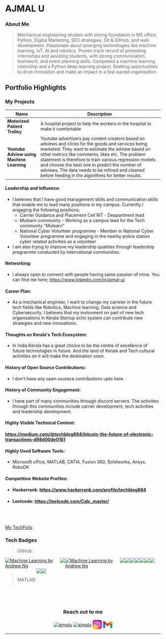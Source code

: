 # AJMAL U

### About Me

>  Mechanical engineering student with strong foundation in MS office, Python, Digital Marketing, SEO strategies, Git & GitHub, and web development. Passionate about emerging technologies like machine learning, IoT, AI and robotics. Proven track record of promoting internships and assisting students, with strong communication, teamwork, and event planning skills. Completed a machine learning internship and a Python deep learning project. Seeking opportunities to drive innovation and make an impact in a fast-paced organization.

## Portfolio Highlights

### My Projects

| Name                | Description                                                               |                                                             
|---------------------|---------------------------------------------------------------------------|
| **Motorized Patient Trolley**  | A hospital project to help the workers in the hospital to make it comfortable|                                                    
| **Youtube Adview using Machine Learning**  | Youtube advertisers pay content creators based on adviews and clicks for the goods and services being marketed. They want to estimate the adview based on other metrics like comments, likes etc. The problem statement is therefore to train various regression models and choose the best one to predict the number of adviews. The data needs to be refined and cleaned before feeding in the algorithms for better results.                                              | 

#### Leadership and Influence:

- I beleives that I have good management skills and communication skills that enable me to lead many positions in my campus. Currently I engaging the following positions;
   - Carrier Guidance and Placement Cell RIT - Deapartment lead
   - Mulearn community - Working as a campus lead for the Tech community "Mulearn"
   - National Cyber Volunteer programme - Member in National Cyber Volunteer programme and engaging in the nearby police station cyber related activities as a volunteer
- I am also trying to improve my leadership qualities through leadership programme conducted by international communities. 

#### Networking:

- I always open to connect with people having same passion of mine. You can find me here; https://www.linkedin.com/in/ajmal-u/
#### Career Plan:

- As a mechanical engineer, I want to change my carreier in the future tech fields like Robotics, Machine learning, Data science and Cybersecurity. I believes that my invlovment on part of new tech organisations in Kerala Startup echo system can contribute new strategies and new innovations.

#### Thoughts on Kerala's Tech Ecosystem:

- In India Kerala has a great choice to be the centre of excellence of future technologies in future. And the land of Kerala and Tech cultural activities on it will make the destination soon.

#### History of Open Source Contributions:

- I don't have any open sourece contributions upto here.

#### History of Community Engagement:

-  I have part of many communities through discord servers. The activities through this communities include carrier development, tech activities and leadership development.

#### Highly Visible Technical Content:

#### https://medium.com/@techblog884/bitcoin-the-future-of-electronic-transactions-d98d00de0161
#### Highly Used Software Tools:

- Microsoft office, MATLAB, CATIA, Fusion 360, Solidworks, Ansys, RoboDK 
#### Competitive Website Profiles:

  - #### Hackerrank: https://www.hackerrank.com/profile/techblog884
  - #### Leetcode: https://leetcode.com/Calc_master/
<br> <br>

[My TechFolio](https://app.mulearn.org/profile/ajmal.u@mulearn)

    

### Tech Badges

> GitHub:

<div style="display: flex; flex-wrap: wrap;">
  <div style="display: flex; margin-right: 20px;"> <!-- Adjust margin as needed -->
    <a href="https://learn.microsoft.com/api/achievements/share/en-us/Ajmal-4107/KL642W7B?sharingId=E7A09216D1C18747" target="_blank"><img src="https://learn.microsoft.com/en-us/training/achievements/manage-work-github-projects.svg" alt="Machine Learning by Andrew Ng" width="100"/></a>
    <a href="https://learn.microsoft.com/api/achievements/share/en-us/Ajmal-4107/JCUXA2JT?sharingId=E7A09216D1C18747" target="_blank"><img src="https://learn.microsoft.com/en-us/training/achievements/github/contribute-to-an-open-source-project-on-github.svg" width="100"/></a>
    <a href="https://learn.microsoft.com/api/achievements/share/en-us/Ajmal-4107/W72VRAVN?sharingId=E7A09216D1C18747" target="_blank"><img src="https://learn.microsoft.com/en-us/training/achievements/github/introduction-to-github.svg" alt="Machine Learning by Andrew Ng" width="100"/></a>
    <a href="https://learn.microsoft.com/api/achievements/share/en-us/Ajmal-4107/QJS669KE?sharingId=E7A09216D1C18747" target="_blank"><img src="https://learn.microsoft.com/en-us/training/achievements/github/communicate-using-markdown.svg" width="100"/></a>
    <a href="https://learn.microsoft.com/api/achievements/share/en-us/Ajmal-4107/JC9D7BVT?sharingId=E7A09216D1C18747" target="_blank"><img src="https://learn.microsoft.com/en-us/training/achievements/student-evangelism/introduction-to-git-badge.svg" width="100"/></a>
    <a href="https://learn.microsoft.com/api/achievements/share/en-us/Ajmal-4107/8A26DTLW?sharingId=E7A09216D1C18747" target="_blank"><img src="https://learn.microsoft.com/training/achievements/github/maintain-secure-repository-github.svg" width="100"/></a>
     <a href="https://learn.microsoft.com/api/achievements/share/en-us/Ajmal-4107/2KJRQW9V?sharingId=E7A09216D1C18747" target="_blank"><img src="https://learn.microsoft.com/training/achievements/github-introduction-administration.svg" width="100"/></a>
     <a href="https://learn.microsoft.com/api/achievements/share/en-us/Ajmal-4107/3Y733GXH?sharingId=E7A09216D1C18747" target="_blank"><img src="https://learn.microsoft.com/training/achievements/github/authenticate-authorize-user-identities-github.svg" width="100"/></a>
     <a href="https://learn.microsoft.com/api/achievements/share/en-us/Ajmal-4107/3YZF7F7H?sharingId=E7A09216D1C18747" target="_blank"><img src="https://learn.microsoft.com/training/achievements/github/search-organize-repository-history-github.svg" width="100"/></a>
    <a href="https://learn.microsoft.com/api/achievements/share/en-us/Ajmal-4107/JCH3RY7T?sharingId=E7A09216D1C18747" target="_blank"><img src="https://learn.microsoft.com/learn/achievements/generic-badge.svg" width="100"/></a>
  </div>
 
> MATLAB:

<div style="display: flex; flex-wrap: wrap;">
      <a href="https://matlabacademy.mathworks.com/progress/share/certificate.html?id=dfa6a234-0afb-4697-ab5c-1ee0b0658781&" target="_blank"><img src="https://matlabacademy.mathworks.com/images/course/panel_simulink.webp" width="100"/></a>
      <a href="https://matlabacademy.mathworks.com/progress/share/certificate.html?id=12574ad9-ec2c-4dc8-b666-a130d519c846&" target="_blank"><img src="https://matlabacademy.mathworks.com/images/course/panel_gettingstarted.webp" width="100"/></a>
  </div>
</div>  <br> <br>


### <p align="center"> Reach out to me </p> 

<p align="center">
<a href="https://github.com/ajmal276" target="blank"><img align="center" src="https://skillicons.dev/icons?i=github&theme=dark" alt="ajmalu" height="30" width="40" /></a>
<a href="https://www.linkedin.com/in/ajmal-u/" target="blank"><img align="center" src="https://skillicons.dev/icons?i=linkedin" alt="ajmalu" height="30" width="40" /></a>
<a href="https://www.instagram.com/__a_j__u__?igsh=NHAzeWJyMW4ybGZp" target="blank"><img align="center" src="https://github.com/ajmal276/Portfolio/blob/main/Portfolio/instagram.png?raw=true" alt="ajmalu" height="30" width="30" /></a>
<a href="ajmalu996@gmail.com" target="blank"><img align="center" src="https://github.com/ajmal276/Portfolio/blob/main/Portfolio/gmail.png?raw=true" alt="ajmalu" height="30" width="30" /></a>
</p>

---
